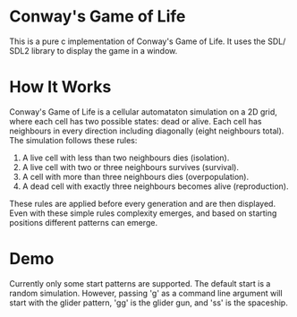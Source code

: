 # Conway's Game of Life
This is a pure c implementation of Conway's Game of Life. It uses the SDL/ SDL2 library to display the game in a window.

# How It Works
Conway's Game of Life is a cellular automataton simulation on a 2D grid, where each cell has two possible states: dead or alive. Each cell has neighbours in every direction including diagonally (eight neighbours total). The simulation follows these rules:
1) A live cell with less than two neighbours dies (isolation).
2) A live cell with two or three neighbours survives (survival).
3) A cell with more than three neighbours dies (overpopulation).
4) A dead cell with exactly three neighbours becomes alive (reproduction).

These rules are applied before every generation and are then displayed. Even with these simple rules complexity emerges, and based on starting positions different patterns can emerge. 

# Demo
Currently only some start patterns are supported. The default start is a random simulation. However, passing 'g' as a command line argument will start with the glider pattern, 'gg' is the glider gun, and 'ss' is the spaceship.
